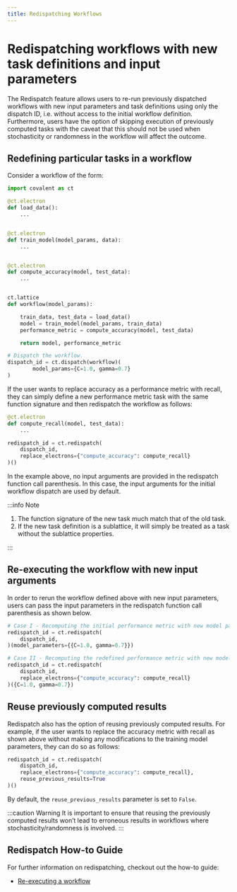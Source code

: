 ```yaml
---
title: Redispatching Workflows
---
```


# Redispatching workflows with new task definitions and input parameters

The Redispatch feature allows users to re-run previously dispatched workflows with new input parameters and task definitions using only the dispatch ID, i.e. without access to the initial workflow definition. Furthermore, users have the option of skipping execution of previously computed tasks with the caveat that this should not be used when stochasticity or randomness in the workflow will affect the outcome.

## Redefining particular tasks in a workflow

Consider a workflow of the form:

```py
import covalent as ct

@ct.electron
def load_data():
    ...


@ct.electron
def train_model(model_params, data):
    ...


@ct.electron
def compute_accuracy(model, test_data):
    ...


ct.lattice
def workflow(model_params):

    train_data, test_data = load_data()
    model = train_model(model_params, train_data)
    performance_metric = compute_accuracy(model, test_data)

    return model, performance_metric

# Dispatch the workflow.
dispatch_id = ct.dispatch(workflow)(
        model_params={C=1.0, gamma=0.7}
)
```

If the user wants to replace accuracy as a performance metric with recall, they can simply define a new performance metric task with the same function signature and then redispatch the workflow as follows:

```py
@ct.electron
def compute_recall(model, test_data):
    ...

redispatch_id = ct.redispatch(
    dispatch_id,
    replace_electrons={"compute_accuracy": compute_recall}
)()
```

In the example above, no input arguments are provided in the redispatch function call parenthesis. In this case, the input arguments for the initial workflow dispatch are used by default.

:::info Note

1. The function signature of the new task much match that of the old task.
2. If the new task definition is a sublattice, it will simply be treated as a task without the sublattice properties.

:::

## Re-executing the workflow with new input arguments

In order to rerun the workflow defined above with new input parameters, users can pass the input parameters in the redispatch function call parenthesis as shown below.

```py
# Case I - Recomputing the initial performance metric with new model parameters
redispatch_id = ct.redispatch(
    dispatch_id,
)(model_parameters={{C=1.0, gamma=0.7}})

# Case II - Recomputing the redefined performance metric with new model parameters
redispatch_id = ct.redispatch(
    dispatch_id,
    replace_electrons={"compute_accuracy": compute_recall}
)({C=1.0, gamma=0.7})
```

## Reuse previously computed results

Redispatch also has the option of reusing previously computed results. For example, if the user wants to replace the accuracy metric with recall as shown above without making any modifications to the training model parameters, they can do so as follows:

```py
redispatch_id = ct.redispatch(
    dispatch_id,
    replace_electrons={"compute_accuracy": compute_recall},
    reuse_previous_results=True
)()
```

By default, the `reuse_previous_results` parameter is set to `False`.

:::caution Warning
It is important to ensure that reusing the previously computed results won’t lead to erroneous results in workflows where stochasticity/randomness is involved.
:::

## Redispatch How-to Guide
For further information on redispatching, checkout out the how-to guide:

- [Re-executing a workflow](/docs/user-documentation/how-to/execution/redispatch)